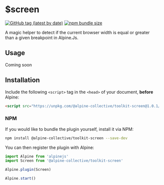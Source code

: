 # $screen

[![GitHub tag (latest by date)](https://img.shields.io/npm/v/@alpine-collective/toolkit-screen)](https://www.npmjs.com/package/@alpine-collective/toolkit-screen)
[![npm bundle size](https://img.shields.io/bundlephobia/minzip/@alpine-collective/toolkit-screen?color=#0F0)](https://bundlephobia.com/result?p=@alpine-collective/toolkit-screen)

A magic helper to detect if the current browser width is equal or greater than a given breakpoint in Alpine.Js.

## Usage
Coming soon

## Installation

Include the following `<script>` tag in the `<head>` of your document, **before** Alpine:

```html
<script src="https://unpkg.com/@alpine-collective/toolkit-screen@1.0.1/dist/cdn.min.js" defer></script>
```

### NPM

If you would like to bundle the plugin yourself, install it via NPM:

```bash
npm install @alpine-collective/toolkit-screen --save-dev
```

You can then register the plugin with Alpine:

```js
import Alpine from 'alpinejs'
import Screen from '@alpine-collective/toolkit-screen'

Alpine.plugin(Screen)

Alpine.start()
```
